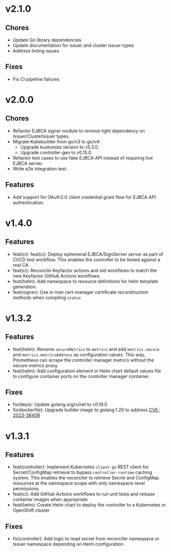 # v2.1.0

## Chores
* Update Go library dependencies
* Update documentation for issuer and cluster issuer types
* Address linting issues

## Fixes
* Fix CI pipeline failures 

# v2.0.0

## Chores
* Refactor EJBCA signer module to remove tight dependency on Issuer/ClusterIssuer types.
* Migrate Kubebuilder from go/v3 to go/v4:
    * Upgrade kustomize version to v5.3.0.
    * Upgrade controller-gen to v0.15.0.
* Refactor test cases to use fake EJBCA API instead of requiring live EJBCA server.
* Write e2e integration test.

## Features
* Add support for OAuth2.0 client credential grant flow for EJBCA API authentication.

# v1.4.0

## Features
* feat(ci): feat(ci): Deploy ephemeral EJBCA/SignServer server as part of CI/CD test workflow. This enables the controller to be tested against a real CA.
* feat(ci): Reconcile Keyfactor actions and old workflows to match the new Keyfactor GitHub Actions workflows.
* feat(helm): Add namespace to resource definitions for helm template generation.
* feat(signer): Use in-tree cert-manager certificate reconstruction methods when compiling `status`

# v1.3.2

## Features
* feat(helm): Rename `secureMetrics` to `metrics` and add `metrics.secure` and `metrics.metricsAddress` as configuration values. This way, Prometheus can scrape the controller manager metrics without the secure metrics proxy.
* feat(helm): Add configuration element in Helm chart default values file to configure container ports on the controller manager container.

## Fixes
* fix(deps): Update golang.org/x/net to v0.19.0
* fix(dockerfile): Upgrade builder image to golang:1.20 to address [CVE-2023-38408](https://scout.docker.com/vulnerabilities/id/CVE-2023-38408?utm_source=hub&utm_medium=ExternalLink&_gl=1*hbs4zp*_ga*MTU5MTQ4Mzk3MC4xNjkxNDI2NjAy*_ga_XJWPQMJYHQ*MTcwMzE4NzcyNC4xMDEuMS4xNzAzMTg4OTUxLjM3LjAuMA..)

# v1.3.1

## Features
* feat(controller): Implement Kubernetes `client-go` REST client for Secret/ConfigMap retrieval to bypass `controller-runtime` caching system. This enables the reconciler to retrieve Secret and ConfigMap resources at the namespace scope with only namespace-level permissions.
* feat(ci): Add GitHub Actions workflows to run unit tests and release container images when appropriate
* feat(helm): Create Helm chart to deploy the controller to a Kubernetes or OpenShift cluster

## Fixes
* fix(controller): Add logic to read secret from reconciler namespace or Issuer namespace depending on Helm configuration.

